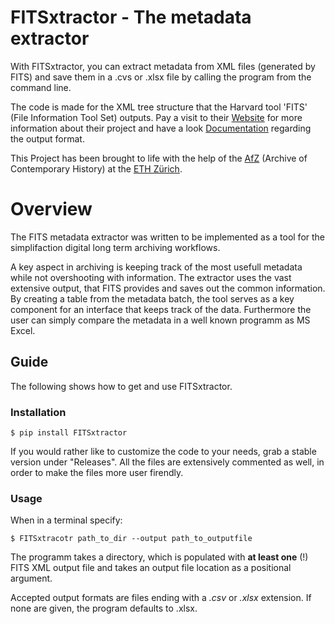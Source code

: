 # FITSxtractor - The metadata extractor

With FITSxtractor, you can extract metadata from XML files (generated by FITS) and save them in a .cvs or .xlsx file by calling the program from the command line.


The code is made for the XML tree structure that the Harvard tool 'FITS' (File Information Tool Set) outputs. Pay a visit to their [Website](https://projects.iq.harvard.edu/fits/home) for more information about their project and have a look [Documentation](https://projects.iq.harvard.edu/fits/standard-metadata-schemas) regarding the output format.

This Project has been brought to life with the help of the [AfZ](https://www.afz.ethz.ch/) (Archive of Contemporary History) at the [ETH Zürich](https://ethz.ch/en.html).

# Overview

The FITS metadata extractor was written to be implemented as a tool for the simplifaction  digital long term archiving workflows.

A key aspect in archiving is keeping track of the most usefull metadata while not overshooting with information. The extractor uses the vast extensive output, that FITS provides and saves out the common information.
By creating a table from the metadata batch, the tool serves as a key component for an interface that keeps track of the data. Furthermore the user can simply compare the metadata in a well known programm as MS Excel.

## Guide

The following shows how to get and use FITSxtractor.

### Installation

    $ pip install FITSxtractor


If you would rather like to customize the code to your needs, grab a stable version under "Releases". All the files are extensively commented as well, in order to make the files more user firendly.

### Usage

When in a terminal specify:

    $ FITSxtracotr path_to_dir --output path_to_outputfile

The programm takes a directory, which is populated with **at least one** (!) FITS XML output file and takes an output file location  as a positional argument.

Accepted output formats are files ending with a *.csv* or *.xlsx* extension. If none are given, the program defaults to .xlsx. 